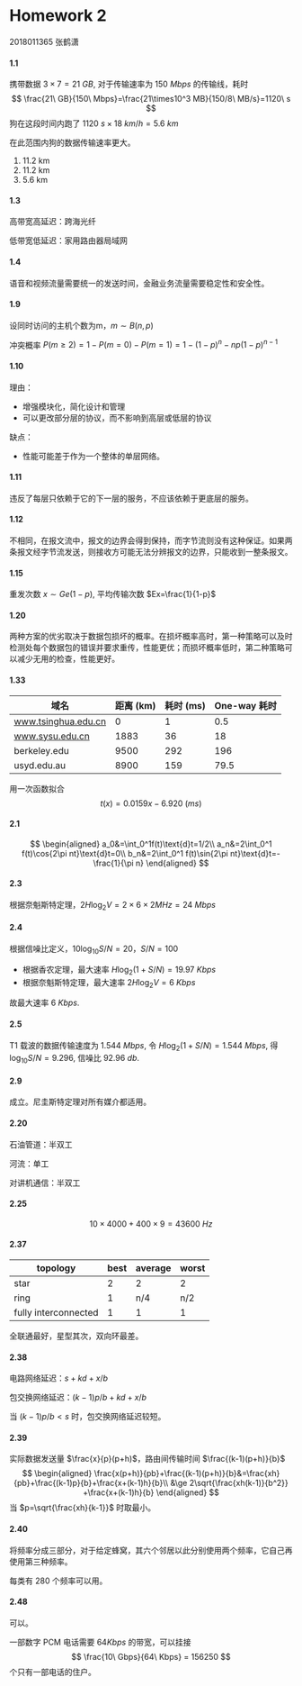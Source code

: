 # Homework 2

2018011365 张鹤潇

#### 1.1

携带数据 $3\times7=21\ GB$, 对于传输速率为 $150\ Mbps$ 的传输线，耗时
$$
\frac{21\ GB}{150\ Mbps}=\frac{21\times10^3 MB}{150/8\ MB/s}=1120\ s
$$
狗在这段时间内跑了 $1120\ s\times 18\ km/h= 5.6\ km$

在此范围内狗的数据传输速率更大。

1. 11.2 km
2. 11.2 km
3. 5.6  km

#### 1.3

高带宽高延迟：跨海光纤

低带宽低延迟：家用路由器局域网

#### 1.4

语音和视频流量需要统一的发送时间，金融业务流量需要稳定性和安全性。

#### 1.9

设同时访问的主机个数为m，$m\sim B(n,p)$

冲突概率 $P(m\ge 2)=1-P(m=0)-P(m=1)=1-(1-p)^n-np(1-p)^{n-1}$

#### 1.10

理由：

- 增强模块化，简化设计和管理
- 可以更改部分层的协议，而不影响到高层或低层的协议

缺点：

- 性能可能差于作为一个整体的单层网络。

#### 1.11

违反了每层只依赖于它的下一层的服务，不应该依赖于更底层的服务。

#### 1.12

不相同，在报文流中，报文的边界会得到保持，而字节流则没有这种保证。如果两条报文经字节流发送，则接收方可能无法分辨报文的边界，只能收到一整条报文。

#### 1.15

重发次数 $x\sim Ge(1-p)$, 平均传输次数 $Ex=\frac{1}{1-p}$

#### 1.20

两种方案的优劣取决于数据包损坏的概率。在损坏概率高时，第一种策略可以及时检测处每个数据包的错误并要求重传，性能更优；而损坏概率低时，第二种策略可以减少无用的检查，性能更好。

#### 1.33

| 域名 | 距离 (km) | 耗时 (ms) | One-way 耗时 |
| ---- | ---- | ---- | ---- |
|www.tsinghua.edu.cn| 0 |1|0.5|
|www.sysu.edu.cn |1883| 36 | 18 |
|berkeley.edu| 9500      |292|196|
|usyd.edu.au|8900|159|79.5|

用一次函数拟合
$$
t(x)=0.0159x-6.920\ (ms)
$$

#### 2.1

$$
\begin{aligned}
a_0&=\int_0^1f(t)\text{d}t=1/2\\
a_n&=2\int_0^1 f(t)\cos{2\pi nt}\text{d}t=0\\
b_n&=2\int_0^1 f(t)\sin{2\pi nt}\text{d}t=-\frac{1}{\pi n}
\end{aligned}
$$

#### 2.3

根据奈魁斯特定理，$2H\log_2{V}=2\times 6\times2 MHz = 24\ Mbps$

#### 2.4

根据信噪比定义，$10\log_{10} S/N=20$，$S/N=100$ 

- 根据香农定理，最大速率 $H\log_2{(1+S/N)}=19.97\ Kbps$
- 根据奈魁斯特定理，最大速率 $2H\log_2{V}=6\ Kbps$

故最大速率 $6\ Kbps$.

#### 2.5

T1 载波的数据传输速度为 $1.544\ Mbps$, 令 $H\log_2{(1+S/N)}=1.544\ Mbps$, 得$\log_{10}{S/N}=9.296$, 信噪比 $92.96\ db$.

#### 2.9

成立。尼圭斯特定理对所有媒介都适用。

#### 2.20

石油管道：半双工

河流：单工

对讲机通信：半双工

#### 2.25

$$
10\times 4000+400\times 9=43600\ Hz
$$

#### 2.37

| topology             | best | average | worst |
| -------------------- | ---- | ------- | ----- |
| star                 | 2    | 2       | 2     |
| ring                 | 1    | n/4     | n/2   |
| fully interconnected | 1    | 1       | 1     |

全联通最好，星型其次，双向环最差。

#### 2.38

电路网络延迟：$s+kd+x/b$

包交换网络延迟：$(k-1)p/b+kd+x/b$

当 $(k-1)p/b<s$ 时，包交换网络延迟较短。

#### 2.39

实际数据发送量 $\frac{x}{p}(p+h)$，路由间传输时间 $\frac{(k-1)(p+h)}{b}$
$$
\begin{aligned}
\frac{x(p+h)}{pb}+\frac{(k-1)(p+h)}{b}&=\frac{xh}{pb}+\frac{(k-1)p}{b}+\frac{x+(k-1)h}{b}\\
&\ge 2\sqrt{\frac{xh(k-1)}{b^2}} +\frac{x+(k-1)h}{b}
\end{aligned}
$$
当 $p=\sqrt{\frac{xh}{k-1}}$ 时取最小。

#### 2.40

将频率分成三部分，对于给定蜂窝，其六个邻居以此分别使用两个频率，它自己再使用第三种频率。

每类有 280 个频率可以用。

#### 2.48

可以。

一部数字 PCM 电话需要 $64Kbps$ 的带宽，可以挂接 
$$
\frac{10\ Gbps}{64\ Kbps} = 156250
$$
 个只有一部电话的住户。